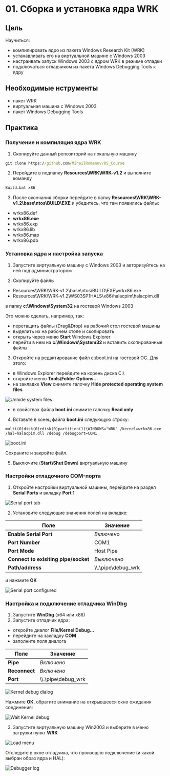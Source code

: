 # 01. Сборка и установка ядра WRK

## Цель 
Научиться: 
- компилировать ядро из пакета Windows Research Kit (WRK)
- устанавливать его на виртуальной машине с Windows 2003
- настраивать запуск Windows 2003 c ядром WRK в режиме отладки
- подключаться отладчиком из пакета Windows Debugging Tools к ядру

## Необходимые нструменты

- пакет WRK
- виртуальная машина c Windows 2003 
- пакет Windows Debugging Tools

## Практика

### Получение и компиляция ядра WRK

1. Скопируйте данный репозиторий на локальную машину

``` cmd
git clone https://github.com/MihailRomanov/OS_Course
```

2.  Перейдите в подпапку **Resources\\WRK\\WRK-v1.2** и выполните команду

``` cmd
Build.bat x86
```

3. После окончания сборки перейдите в папку **Resources\\WRK\\WRK-v1.2\\base\\ntos\\BUILD\\EXE** и убедитесь, что там появились файлы:

- wrkx86.def
- **wrkx86.exe**
- wrkx86.exp
- wrkx86.lib
- wrkx86.map
- wrkx86.pdb

### Установка ядра и настройка запуска 

1. Запустите виртуальную машину с Windows 2003 и авторизуйтесь на ней под администратором

2. Скопируйте файлы

- Resources\\WRK\\WRK-v1.2\\base\\ntos\\BUILD\\EXE\\wrkx86.exe
- Resources\\WRK\\WRK-v1.2\\WS03SP1HALS\\x86\\halacpim\\halacpim.dll

в папку **c:\\Windows\\System32** на гостевой Windows 2003

Это можно сделать, например, так:
- перетащить файлы (Drag&Drop) на рабочий стол гостевой машины
- выделить их на рабочем столе и скопировать
- открыть через меню **Start** Windows Explorer
- перейти в нем на **c:\\Windows\\System32** и вставить скопированные файлы

3. Откройте на редактирование файл c:\\boot.ini на гостевой ОС. Для этого: 

- в Windows Explorer перейдите на корень диска C:\
- откройте меню **Tools\\Folder Options...**
- на закладке **View** снимите галочку **Hide protected operating system files**

![Unhide system files](images/01/Image1.png)

- в свойствах файла **boot.ini** снимите галочку **Read only** 

4. Вставьте в конец файла **boot.ini** следующую строку:

```
multi(0)disk(0)rdisk(0)partition(1)\WINDOWS="WRK" /kernel=wrkx86.exe /hal=halacpim.dll /debug /debugport=COM1
```

![boot.ini](images/01/Image2.png)

Сохраните и закройте файл.

5. Выключите (**Start\\Shut Down**) виртуальную машину


### Настройки отладочного COM-порта

1. Откройте настройки виртуальной машины, перейдите на раздел **Serial Ports** и вкладку **Port 1**

![Serial port tab](images/01/Image3.png)

2. Установите следующие значения полей на вкладке:

|Поле|Значение|
|-|-|
|**Enable Serial Port**|_Включено_|
|**Port Number**|COM1|
|**Port Mode**|Host Pipe|
|**Connect to exisiting pipe/socket**|_Выключено_|
|**Path/address**|\\\\.\\pipe\\debug_wrk|

и нажмите **OK**

![Serial port configured](images/01/Image4.png)

### Настройка и подключение отладчика WinDbg

1. Запустите **WinDbg** (x64 или x86)
2. Запустите отладчик ядра:

- откройте диалог **File/Kernel Debug...**
- перейдите на закладку **COM**
- заполните поля диалога 

|Поле|Значение|
|-|-|
|**Pipe**|_Включено_|
|**Reconnect**|_Включено_|
|**Port**|\\\\.\\pipe\\debug_wrk|

![Kernel debug dialog](images/01/Image5.png)

Нажмите **OK**, обратите внимание на открывшееся окно ожидания соединения:

![Wait Kernel debug](images/01/Image6.png)

3. Запустите виртуальную машину Win2003 и выберите в меню загрузки пункт **WRK**

![Load menu](images/01/Image7.png)

Отследите в окне отладчика, что произошло подключение (и какой выбран образ ядра и HAL):

![Debugger log](images/01/Image8.png)


